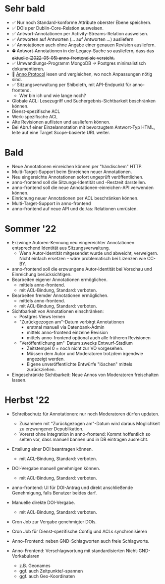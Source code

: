 ﻿
Sehr bald
=========

* ✅ Nur noch Standard-konforme Attribute oberster Ebene speichern.
* ✅ DOIs per Dublin-Core-Relation ausweisen.
* ✅ Antwort-Annotationen per Activity-Streams-Relation ausweisen.
* ✅ Antworten auf Antworten (… auf Antworten …) ausliefern
* ✅ Annotationen auch ohne Angabe einer genauen Revision ausliefern.
* ⛔ <s>Antwort-Annotationen in der Legacy-Suche so ausliefern,
  dass das aktuelle (2022-05-05) anno-frontend sie versteht.</s>
* ✅ Umwandlungs-Programm MongoDB &rarr; Postgres minimalistisch dokumentieren.
* 🚧 [Anno Protocol][anno-proto] lesen und vergleichen,
  wo noch Anpassungen nötig sind.
* ✅ Sitzungsverwaltung per Shiboleth, mit API-Endpunkt für anno-frontend.
  * Wer bin ich und wie lange noch?
* Globale ACL: Lesezugriff und Suchergebnis-Sichtbarkeit beschränken können.
* Dienst-spezifische ACL
* Werk-spezifische ACL
* Alte Revisionen auflisten und ausliefern können.
* Bei Abruf einer Einzelannotation mit bevorzugtem Antwort-Typ HTML,
  leite auf eine Target Scope-basierte URL weiter.



Bald
====

* Neue Annotationen einreichen können per "händischem" HTTP.
* Multi-Target-Support beim Einreichen neuer Annotationen.
* Neu eingereichte Annotationen sofort ungeprüft veröffentlichen.
* anno-frontend soll die Sitzungs-Identität und -Restzeit darstellen.
* anno-frontend soll die neue Annotationen-einreichen-API verwenden können.
* Einrichung neuer Annotationen per ACL beschränken können.
* Multi-Target-Support in anno-frontend
* anno-frontend auf neue API und dc:/as: Relationen umrüsten.



Sommer '22
==========

* Erzwinge Autoren-Kennung neu eingereichter Annotationen
  entsprechend Identität aus Sitzungsverwaltung.
  * Wenn Autor-Identität mitgesendet wurde und abweicht, verweigern.
    Nicht einfach ersetzen – wäre problematisch bei Lizenzen wie CC-BY.
* anno-frontend soll die erzwungene Autor-Identität bei Vorschau
  und Einreichung berücksichtigen.
* Bearbeiten eigener Annotationen ermöglichen.
  * mittels anno-frontend.
  * mit ACL-Bindung, Standard: verboten.
* Bearbeiten fremder Annotationen ermöglichen.
  * mittels anno-frontend.
  * mit ACL-Bindung, Standard: verboten.
* Sichtbarkeit von Annotationen einschränken:
  * Postgres Views lernen
  * "Zurückgezogen am"-Datum verbirgt Annotationen
    * erstmal manuell via Datenbank-Admin
    * mittels anno-frontend einzelne Revision
    * mittels anno-frontend optional auch alle früheren Revisionen
  * "Veröffentlichung am"-Datum zwecks Entwurf-Stadium
    * Zeitstempel 0 = noch nicht zur VÖ vorgesehen.
    * Müssen dem Autor und Moderatoren trotzdem irgendwie angezeigt werden.
    * Eigene unveröffentlichte Entwürfe "löschen" mittels zurückziehen.
* Eingeschränkte Sichtbarkeit:
  Neue Annos von Moderatoren freischalten lassen.



Herbst '22
==========

* Schreibschutz für Annotationen: nur noch Moderatoren dürfen updaten.
  * Zusammen mit "Zurückgezogen am"-Datum wird daraus Möglichkeit zu
    erzwungener Depublikation.
  * Vorerst ohne Integration in anno-frontend:
    Kommt hoffentlich so selten vor, dass manuell bannen
    und in DB eintragen ausreicht.
* Erteilung einer DOI beantragen können.
  * mit ACL-Bindung, Standard: verboten.
* DOI-Vergabe manuell genehmigen können.
  * mit ACL-Bindung, Standard: verboten.
* anno-frontend: UI für DOI-Antrag und direkt anschließende Genehmigung,
  falls Benutzer beides darf.
* Manuelle direkte DOI-Vergabe.
  * mit ACL-Bindung, Standard: verboten.
* Cron Job zur Vergabe genehmigter DOIs.
* Cron Job für Dienst-spezifische Config und ACLs synchronisieren
* Anno-Frontend: neben GND-Schlagworten auch freie Schlagworte.
* Anno-Frontend: Verschlagwortung mit standardisierten Nicht-GND-Vorkabularen
  * z.B. Geonames
  * ggf. auch Zeitpunkte/-spannen
  * ggf. auch Geo-Koordinaten









  [anno-proto]: https://www.w3.org/TR/annotation-protocol/
